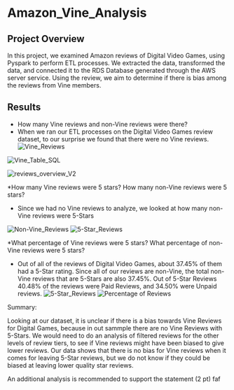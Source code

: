 # Amazon_Vine_Analysis

## Project Overview

In this project, we examined Amazon reviews of Digital Video Games, using Pyspark to perform ETL processes. We extracted the data, transformed the data, and connected it to the RDS Database generated through the AWS server service. Using the review, we aim to determine if there is bias among the reviews from Vine members. 


## Results

* How many Vine reviews and non-Vine reviews were there?
 * When we ran our ETL processes on the Digital Video Games review dataset, to our surprise we found that there were no Vine reviews.
  ![Vine_Reviews](https://user-images.githubusercontent.com/84881187/134436944-b9848f15-f9ae-48a6-8180-49a907f956b4.PNG)

  ![Vine_Table_SQL](https://user-images.githubusercontent.com/84881187/134436951-a2186bac-b262-4077-ac4b-c1a9b9ef9ee7.PNG)
  
  ![reviews_overview_V2](https://user-images.githubusercontent.com/84881187/134437079-15ae62ec-160b-4936-b136-53ec848edf18.PNG)

  
*How many Vine reviews were 5 stars? How many non-Vine reviews were 5 stars?
  *  Since we had no Vine reviews to analyze, we looked at how many non-Vine reviews were 5-Stars
    
   ![Non-Vine_Reviews](https://user-images.githubusercontent.com/84881187/134437155-0b348441-6246-4dd9-b8d5-ebdb35447906.PNG)
   ![5-Star_Reviews](https://user-images.githubusercontent.com/84881187/134437158-7f026700-358f-43ae-b4a2-0dbcb3465251.PNG)

*What percentage of Vine reviews were 5 stars? What percentage of non-Vine reviews were 5 stars?
* Out of all of the reviews of Digital Video Games, about 37.45% of them had a 5-Star rating. Since all of our reviews are non-Vine, the total non-Vine reviews that are 5-Stars are also 37.45%. Out of 5-Star Reviews 40.48% of the reviews were Paid Reviews, and 34.50% were Unpaid reviews.
![5-Star_Reviews](https://user-images.githubusercontent.com/84881187/134450122-57c9a40b-160f-432e-bcc9-a39104327b19.PNG)
![Percentage of Reviews](https://user-images.githubusercontent.com/84881187/134450124-878330b8-eb7a-4bca-8225-bdc9cc6823ed.PNG)


Summary:

Looking at our dataset, it is unclear if there is a bias towards Vine Reviews for Digital Games, because in out sammple there are no Vine Reviews with 5-Stars. We would need to do an analysis of filtered reviews for the other levels of review tiers, to see if Vine reviews might have been biased to give lower reviews. Our data shows that there is no bias for Vine reviews when it comes for leaving 5-Star reviews, but we do not know if they could be biased at leaving lower quality star reviews. 

An additional analysis is recommended to support the statement (2 pt)
faf
